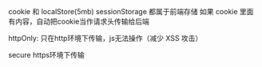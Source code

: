 cookie 和 localStore(5mb) sessionStorage 都属于前端存储
如果 cookie 里面有内容，自动把cookie当作请求头传输给后端

httpOnly: 只在http环境下传输，js无法操作（减少 XSS 攻击）

secure https环境下传输
